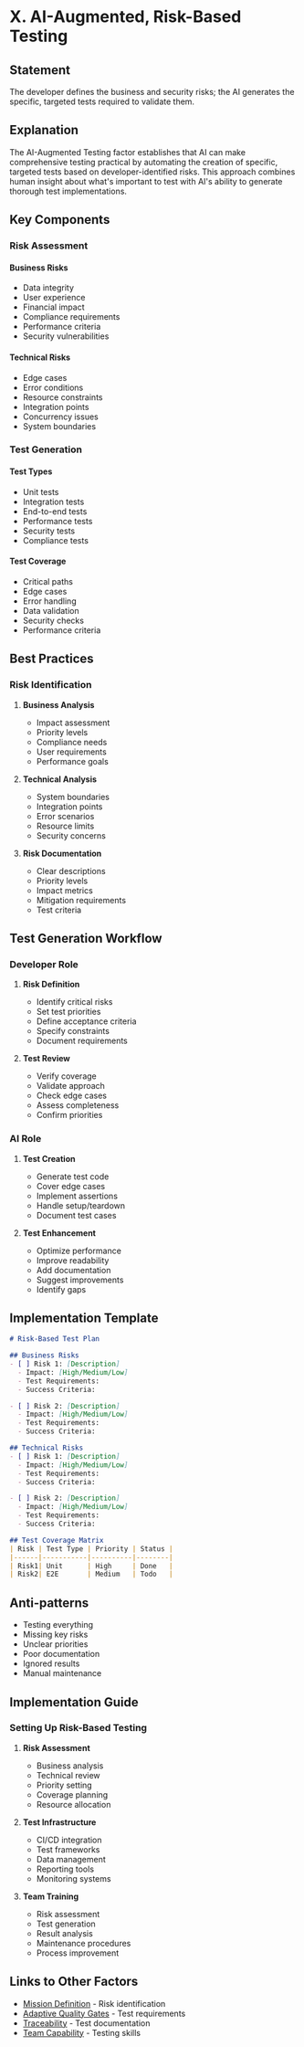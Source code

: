 # X. AI-Augmented, Risk-Based Testing

## Statement

The developer defines the business and security risks; the AI generates the specific, targeted tests required to validate them.

## Explanation

The AI-Augmented Testing factor establishes that AI can make comprehensive testing practical by automating the creation of specific, targeted tests based on developer-identified risks. This approach combines human insight about what's important to test with AI's ability to generate thorough test implementations.

## Key Components

### Risk Assessment

#### Business Risks
- Data integrity
- User experience
- Financial impact
- Compliance requirements
- Performance criteria
- Security vulnerabilities

#### Technical Risks
- Edge cases
- Error conditions
- Resource constraints
- Integration points
- Concurrency issues
- System boundaries

### Test Generation

#### Test Types
- Unit tests
- Integration tests
- End-to-end tests
- Performance tests
- Security tests
- Compliance tests

#### Test Coverage
- Critical paths
- Edge cases
- Error handling
- Data validation
- Security checks
- Performance criteria

## Best Practices

### Risk Identification

1. **Business Analysis**
   - Impact assessment
   - Priority levels
   - Compliance needs
   - User requirements
   - Performance goals

2. **Technical Analysis**
   - System boundaries
   - Integration points
   - Error scenarios
   - Resource limits
   - Security concerns

3. **Risk Documentation**
   - Clear descriptions
   - Priority levels
   - Impact metrics
   - Mitigation requirements
   - Test criteria

## Test Generation Workflow

### Developer Role

1. **Risk Definition**
   - Identify critical risks
   - Set test priorities
   - Define acceptance criteria
   - Specify constraints
   - Document requirements

2. **Test Review**
   - Verify coverage
   - Validate approach
   - Check edge cases
   - Assess completeness
   - Confirm priorities

### AI Role

1. **Test Creation**
   - Generate test code
   - Cover edge cases
   - Implement assertions
   - Handle setup/teardown
   - Document test cases

2. **Test Enhancement**
   - Optimize performance
   - Improve readability
   - Add documentation
   - Suggest improvements
   - Identify gaps

## Implementation Template

```markdown
# Risk-Based Test Plan

## Business Risks
- [ ] Risk 1: [Description]
  - Impact: [High/Medium/Low]
  - Test Requirements:
  - Success Criteria:

- [ ] Risk 2: [Description]
  - Impact: [High/Medium/Low]
  - Test Requirements:
  - Success Criteria:

## Technical Risks
- [ ] Risk 1: [Description]
  - Impact: [High/Medium/Low]
  - Test Requirements:
  - Success Criteria:

- [ ] Risk 2: [Description]
  - Impact: [High/Medium/Low]
  - Test Requirements:
  - Success Criteria:

## Test Coverage Matrix
| Risk | Test Type | Priority | Status |
|------|-----------|----------|--------|
| Risk1| Unit      | High     | Done   |
| Risk2| E2E       | Medium   | Todo   |
```

## Anti-patterns

- Testing everything
- Missing key risks
- Unclear priorities
- Poor documentation
- Ignored results
- Manual maintenance

## Implementation Guide

### Setting Up Risk-Based Testing

1. **Risk Assessment**
   - Business analysis
   - Technical review
   - Priority setting
   - Coverage planning
   - Resource allocation

2. **Test Infrastructure**
   - CI/CD integration
   - Test frameworks
   - Data management
   - Reporting tools
   - Monitoring systems

3. **Team Training**
   - Risk assessment
   - Test generation
   - Result analysis
   - Maintenance procedures
   - Process improvement

## Links to Other Factors

- [Mission Definition](mission-definition.md) - Risk identification
- [Adaptive Quality Gates](adaptive-quality-gates.md) - Test requirements
- [Traceability](traceability.md) - Test documentation
- [Team Capability](team-capability.md) - Testing skills